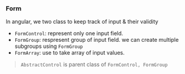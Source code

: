 ### Form
In angular, we two class to keep track of input & their validity
- `FormControl`: represent only one input field.
- `FormGroup`: respresent group of input field.  we can create multiple subgroups using `FormGroup`  
- `FormArray`: use to take array of input values.
   
>`AbstractControl` is parent class of `FormControl, FormGroup`